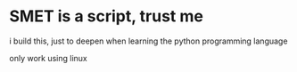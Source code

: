# SMET is a script, trust me
i build this, just to deepen when learning the python programming language


only work using linux
